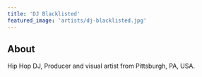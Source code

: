 ```yaml
---
title: 'DJ Blacklisted'
featured_image: 'artists/dj-blacklisted.jpg'
---
```


## About

Hip Hop DJ, Producer and visual artist from Pittsburgh, PA, USA.
